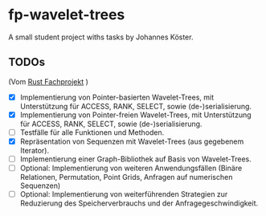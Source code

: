 # fp-wavelet-trees
A small student project withs tasks by Johannes Köster.



## TODOs

 (Vom [Rust Fachprojekt](https://github.com/koesterlab/fp-rust-wavelet-trees/wiki/Phase-3:-Implementierung) )
* [x] Implementierung von Pointer-basierten Wavelet-Trees, mit Unterstützung für ACCESS, RANK, SELECT, sowie (de-)serialisierung.
* [x] Implementierung von Pointer-freien Wavelet-Trees, mit Unterstützung für ACCESS, RANK, SELECT, sowie (de-)serialisierung.
* [ ] Testfälle für alle Funktionen und Methoden.
* [x] Repräsentation von Sequenzen mit Wavelet-Trees (aus gegebenem Iterator).
* [ ] Implementierung einer Graph-Bibliothek auf Basis von Wavelet-Trees.
* [ ] Optional: Implementierung von weiteren Anwendungsfällen (Binäre Relationen, Permutation, Point Grids, Anfragen auf numerischen Sequenzen)
* [ ] Optional: Implementierung von weiterführenden Strategien zur Reduzierung des Speicherverbrauchs und der Anfragegeschwindigkeit.